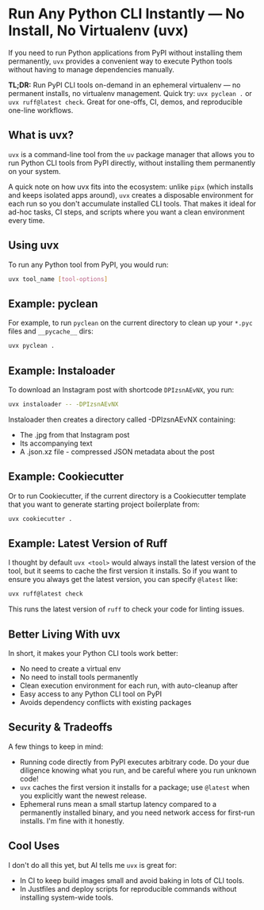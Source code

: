 # Run Any Python CLI Instantly — No Install, No Virtualenv (uvx)

If you need to run Python applications from PyPI without installing them permanently, `uvx` provides a convenient way to execute Python tools without having to manage dependencies manually.

**TL;DR:** Run PyPI CLI tools on-demand in an ephemeral virtualenv — no permanent installs, no virtualenv management. Quick try: `uvx pyclean .` or `uvx ruff@latest check`. Great for one-offs, CI, demos, and reproducible one-line workflows.

## What is uvx?

`uvx` is a command-line tool from the `uv` package manager that allows you to run Python CLI tools from PyPI directly, without installing them permanently on your system. 

A quick note on how uvx fits into the ecosystem: unlike `pipx` (which installs and keeps isolated apps around), `uvx` creates a disposable environment for each run so you don't accumulate installed CLI tools. That makes it ideal for ad-hoc tasks, CI steps, and scripts where you want a clean environment every time.

## Using uvx

To run any Python tool from PyPI, you would run:

```sh
uvx tool_name [tool-options]
```

## Example: pyclean

For example, to run `pyclean` on the current directory to clean up your `*.pyc` files and `__pycache__` dirs:

```sh
uvx pyclean .
```

## Example: Instaloader

To download an Instagram post with shortcode `DPIzsnAEvNX`, you run:

```sh
uvx instaloader -- -DPIzsnAEvNX
```

Instaloader then creates a directory called -DPIzsnAEvNX containing:

* The .jpg from that Instagram post
* Its accompanying text
* A .json.xz file - compressed JSON metadata about the post

## Example: Cookiecutter

Or to run Cookiecutter, if the current directory is a Cookiecutter template that you want to generate starting project boilerplate from:

```sh
uvx cookiecutter .
```

## Example: Latest Version of Ruff

I thought by default `uvx <tool>` would always install the latest version of the tool, but it seems to cache the first version it installs. So if you want to ensure you always get the latest version, you can specify `@latest` like:

```sh
uvx ruff@latest check
```

This runs the latest version of `ruff` to check your code for linting issues.

## Better Living With uvx

In short, it makes your Python CLI tools work better:

- No need to create a virtual env
- No need to install tools permanently
- Clean execution environment for each run, with auto-cleanup after
- Easy access to any Python CLI tool on PyPI
- Avoids dependency conflicts with existing packages

## Security & Tradeoffs

A few things to keep in mind:

- Running code directly from PyPI executes arbitrary code. Do your due diligence knowing what you run, and be careful where you run unknown code!
- `uvx` caches the first version it installs for a package; use `@latest` when you explicitly want the newest release.
- Ephemeral runs mean a small startup latency compared to a permanently installed binary, and you need network access for first-run installs. I'm fine with it honestly.

## Cool Uses

I don't do all this yet, but AI tells me `uvx` is great for:

- In CI to keep build images small and avoid baking in lots of CLI tools.
- In Justfiles and deploy scripts for reproducible commands without installing system-wide tools.
